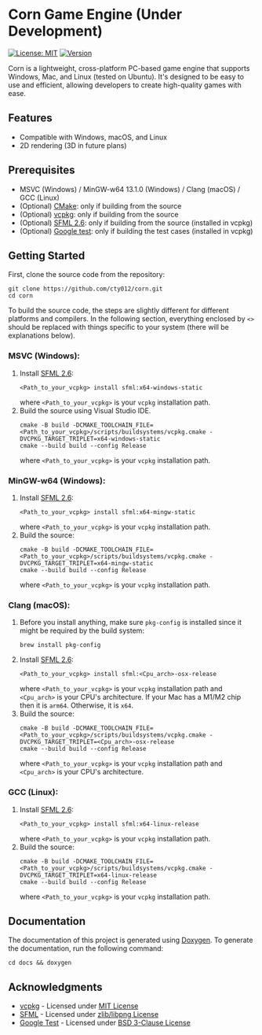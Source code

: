 # Corn Game Engine (Under Development)
[![License: MIT](https://img.shields.io/badge/license-MIT-yellow.svg)](https://github.com/cty012/corn/blob/main/LICENSE)
[![Version](https://img.shields.io/badge/version-1.0.0-red.svg)](https://github.com/cty012/corn)

Corn is a lightweight, cross-platform PC-based game engine that supports Windows, Mac, and Linux (tested on Ubuntu).
It's designed to be easy to use and efficient, allowing developers to create high-quality games with ease.

## Features
- Compatible with Windows, macOS, and Linux
- 2D rendering (3D in future plans)

## Prerequisites
- MSVC (Windows) / MinGW-w64 13.1.0 (Windows) / Clang (macOS) / GCC (Linux)
- (Optional) [CMake](https://cmake.org/): only if building from the source
- (Optional) [vcpkg](https://vcpkg.io/): only if building from the source
- (Optional) [SFML 2.6](https://www.sfml-dev.org/): only if building from the source (installed in vcpkg)
- (Optional) [Google test](https://github.com/google/googletest): only if building the test cases (installed in vcpkg)

## Getting Started
First, clone the source code from the repository:
```shell
git clone https://github.com/cty012/corn.git
cd corn
```
To build the source code, the steps are slightly different for different platforms and compilers.
In the following section, everything enclosed by `<>` should be replaced with things specific to your system (there will be explanations below).

### MSVC (Windows):
1. Install [SFML 2.6](https://www.sfml-dev.org/):
   ```shell
   <Path_to_your_vcpkg> install sfml:x64-windows-static
   ```
   where `<Path_to_your_vcpkg>` is your `vcpkg` installation path.
2. Build the source using Visual Studio IDE.
   ```shell
   cmake -B build -DCMAKE_TOOLCHAIN_FILE=<Path_to_your_vcpkg>/scripts/buildsystems/vcpkg.cmake -DVCPKG_TARGET_TRIPLET=x64-windows-static
   cmake --build build --config Release
   ```
   where `<Path_to_your_vcpkg>` is your `vcpkg` installation path.

### MinGW-w64 (Windows):
1. Install [SFML 2.6](https://www.sfml-dev.org/):
   ```shell
   <Path_to_your_vcpkg> install sfml:x64-mingw-static
   ```
   where `<Path_to_your_vcpkg>` is your `vcpkg` installation path.
2. Build the source:
   ```shell
   cmake -B build -DCMAKE_TOOLCHAIN_FILE=<Path_to_your_vcpkg>/scripts/buildsystems/vcpkg.cmake -DVCPKG_TARGET_TRIPLET=x64-mingw-static
   cmake --build build --config Release
   ```
   where `<Path_to_your_vcpkg>` is your `vcpkg` installation path.

### Clang (macOS):
1. Before you install anything, make sure `pkg-config` is installed since it might be required by the build system:
   ```shell
   brew install pkg-config
   ```
2. Install [SFML 2.6](https://www.sfml-dev.org/):
   ```shell
   <Path_to_your_vcpkg> install sfml:<Cpu_arch>-osx-release
   ```
   where `<Path_to_your_vcpkg>` is your `vcpkg` installation path and `<Cpu_arch>` is your CPU's architecture.
   If your Mac has a M1/M2 chip then it is `arm64`. Otherwise, it is `x64`.
3. Build the source:
   ```shell
   cmake -B build -DCMAKE_TOOLCHAIN_FILE=<Path_to_your_vcpkg>/scripts/buildsystems/vcpkg.cmake -DVCPKG_TARGET_TRIPLET=<Cpu_arch>-osx-release
   cmake --build build --config Release
   ```
   where `<Path_to_your_vcpkg>` is your `vcpkg` installation path and `<Cpu_arch>` is your CPU's architecture.

### GCC (Linux):
1. Install [SFML 2.6](https://www.sfml-dev.org/):
   ```shell
   <Path_to_your_vcpkg> install sfml:x64-linux-release
   ```
   where `<Path_to_your_vcpkg>` is your `vcpkg` installation path.
2. Build the source:
   ```shell
   cmake -B build -DCMAKE_TOOLCHAIN_FILE=<Path_to_your_vcpkg>/scripts/buildsystems/vcpkg.cmake -DVCPKG_TARGET_TRIPLET=x64-linux-release
   cmake --build build --config Release
   ```
   where `<Path_to_your_vcpkg>` is your `vcpkg` installation path.

## Documentation
The documentation of this project is generated using [Doxygen](https://www.doxygen.nl/).
To generate the documentation, run the following command:
```shell
cd docs && doxygen
```

## Acknowledgments
- [vcpkg](https://vcpkg.io/) - Licensed under [MIT License](https://github.com/microsoft/vcpkg/blob/master/LICENSE.txt)
- [SFML](https://www.sfml-dev.org/) - Licensed under [zlib/libpng License](https://www.sfml-dev.org/license.php)
- [Google Test](https://google.github.io/googletest) - Licensed under [BSD 3-Clause License](https://github.com/google/googletest/blob/main/LICENSE)
